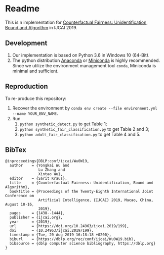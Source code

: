 # Readme

This is n implementation for [Counterfactual Fairness: Unidentification, Bound and Algorithm](https://doi.org/10.24963/ijcai.2019/199) in IJCAI 2019.

## Development

1. Our implementation is based on Python 3.6 in Windows 10 (64-Bit).
2. The python distribution [Anaconda](https://www.anaconda.com) or [Miniconda](https://repo.continuum.io/miniconda/) is highly recommended. Since we utilize the environment management tool `conda`, Miniconda is minimal and sufficient.

## Reproduction

To re-produce this repository:

1. Recover the environment by `conda env create --file environment.yml --name YOUR_ENV_NAME`.
2. Run
   1. `python synthetic_detect.py` to get Table 1;
   2. `python synthetic_fair_classification.py` to get Table 2 and 3;
   3. `python adult_fair_classification.py` to get Table 4 and 5.

## BibTex

```
@inproceedings{DBLP:conf/ijcai/Wu0W19,
  author    = {Yongkai Wu and
               Lu Zhang and
               Xintao Wu},
  editor    = {Sarit Kraus},
  title     = {Counterfactual Fairness: Unidentification, Bound and Algorithm},
  booktitle = {Proceedings of the Twenty-Eighth International Joint Conference on
               Artificial Intelligence, {IJCAI} 2019, Macao, China, August 10-16,
               2019},
  pages     = {1438--1444},
  publisher = {ijcai.org},
  year      = {2019},
  url       = {https://doi.org/10.24963/ijcai.2019/199},
  doi       = {10.24963/ijcai.2019/199},
  timestamp = {Tue, 20 Aug 2019 16:18:18 +0200},
  biburl    = {https://dblp.org/rec/conf/ijcai/Wu0W19.bib},
  bibsource = {dblp computer science bibliography, https://dblp.org}
}
```
